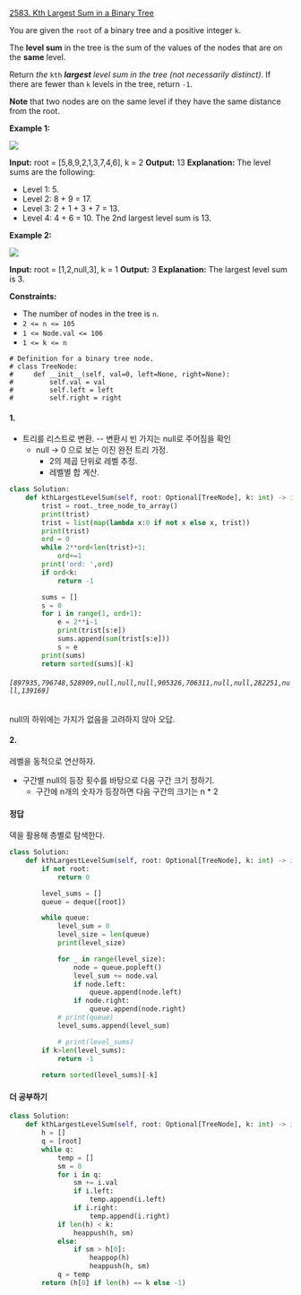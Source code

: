 [2583. Kth Largest Sum in a Binary Tree](https://leetcode.com/problems/kth-largest-sum-in-a-binary-tree/)

You are given the `root` of a binary tree and a positive integer `k`.

The **level sum** in the tree is the sum of the values of the nodes that are on the **same** level.

Return _the_ `kth` _**largest** level sum in the tree (not necessarily distinct)_. If there are fewer than `k` levels in the tree, return `-1`.

**Note** that two nodes are on the same level if they have the same distance from the root.

**Example 1:**

![](https://assets.leetcode.com/uploads/2022/12/14/binaryytreeedrawio-2.png)

**Input:** root = [5,8,9,2,1,3,7,4,6], k = 2
**Output:** 13
**Explanation:** The level sums are the following:
- Level 1: 5.
- Level 2: 8 + 9 = 17.
- Level 3: 2 + 1 + 3 + 7 = 13.
- Level 4: 4 + 6 = 10.
The 2nd largest level sum is 13.

**Example 2:**

![](https://assets.leetcode.com/uploads/2022/12/14/treedrawio-3.png)

**Input:** root = [1,2,null,3], k = 1
**Output:** 3
**Explanation:** The largest level sum is 3.

**Constraints:**

- The number of nodes in the tree is `n`.
- `2 <= n <= 105`
- `1 <= Node.val <= 106`
- `1 <= k <= n`

```
# Definition for a binary tree node.
# class TreeNode:
#     def __init__(self, val=0, left=None, right=None):
#         self.val = val
#         self.left = left
#         self.right = right
```
#### 1.
- 트리를 리스트로 변환. -- 변환시 빈 가지는 null로 주어짐을 확인
	- null -> 0 으로 보는 이진 완전 트리 가정.
		- 2의 제곱 단위로 레벨 추정.
		- 레벨별 합 계산.
```python
class Solution:
    def kthLargestLevelSum(self, root: Optional[TreeNode], k: int) -> int:
        trist = root._tree_node_to_array()
        print(trist)
        trist = list(map(lambda x:0 if not x else x, trist))
        print(trist)
        ord = 0
        while 2**ord<len(trist)+1:
            ord+=1
        print('ord: ',ord)
        if ord<k:
            return -1

        sums = []
        s = 0
        for i in range(1, ord+1):
            e = 2**i-1
            print(trist[s:e])
            sums.append(sum(trist[s:e]))
            s = e
        print(sums)
        return sorted(sums)[-k]
```
###### `[897935,796748,528909,null,null,null,905326,706311,null,null,282251,null,139169]`
null의 하위에는 가지가 없음을 고려하지 않아 오답.

#### 2.
레벨을 동적으로 연산하자. 
- 구간별 null의 등장 횟수를 바탕으로 다음 구간 크기 정하기.
	- 구간에 n개의 숫자가 등장하면 다음 구간의 크기는 n * 2

#### 정답
덱을 활용해 층별로 탐색한다.
```python
class Solution:
    def kthLargestLevelSum(self, root: Optional[TreeNode], k: int) -> int:
        if not root:
            return 0

        level_sums = []
        queue = deque([root])

        while queue:
            level_sum = 0
            level_size = len(queue)
            print(level_size)

            for _ in range(level_size):
                node = queue.popleft()
                level_sum += node.val
                if node.left:
                    queue.append(node.left)
                if node.right:
                    queue.append(node.right)
            # print(queue)
            level_sums.append(level_sum)

            # print(level_sums)
        if k>len(level_sums):
            return -1
        
        return sorted(level_sums)[-k]

```

#### 더 공부하기 
```python
class Solution:
    def kthLargestLevelSum(self, root: Optional[TreeNode], k: int) -> int:
        h = []
        q = [root]
        while q:
            temp = []
            sm = 0
            for i in q:
                sm += i.val
                if i.left:
                    temp.append(i.left)
                if i.right:
                    temp.append(i.right)
            if len(h) < k:
                heappush(h, sm)
            else:
                if sm > h[0]:
                    heappop(h)
                    heappush(h, sm)
            q = temp
        return (h[0] if len(h) == k else -1)
```